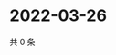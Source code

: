 # 2022-03-26

共 0 条

<!-- BEGIN WEIBO -->
<!-- 最后更新时间 Sat Mar 26 2022 16:17:54 GMT+0800 (China Standard Time) -->

<!-- END WEIBO -->
